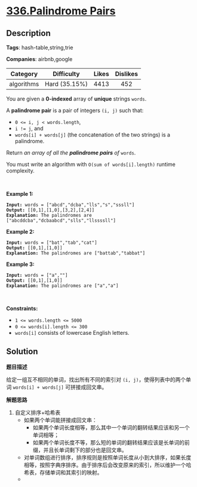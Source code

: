 # [336.Palindrome Pairs](https://leetcode.com/problems/palindrome-pairs/description/)

## Description

**Tags**: hash-table,string,trie

**Companies**: airbnb,google

|  Category  |  Difficulty   | Likes | Dislikes |
| :--------: | :-----------: | :---: | :------: |
| algorithms | Hard (35.15%) | 4413  |   452    |

<p>You are given a <strong>0-indexed</strong> array of <strong>unique</strong> strings <code>words</code>.</p>
<p>A <strong>palindrome pair</strong> is a pair of integers <code>(i, j)</code> such that:</p>
<ul>
  <li><code>0 &lt;= i, j &lt; words.length</code>,</li>
  <li><code>i != j</code>, and</li>
  <li><code>words[i] + words[j]</code> (the concatenation of the two strings) is a <span data-keyword="palindrome-string">palindrome</span>.</li>
</ul>
<p>Return <em>an array of all the <strong>palindrome pairs</strong> of </em><code>words</code>.</p>
<p>You must write an algorithm with&nbsp;<code>O(sum of words[i].length)</code>&nbsp;runtime complexity.</p>
<p>&nbsp;</p>
<p><strong class="example">Example 1:</strong></p>
<pre><code><strong>Input:</strong> words = [&quot;abcd&quot;,&quot;dcba&quot;,&quot;lls&quot;,&quot;s&quot;,&quot;sssll&quot;]
<strong>Output:</strong> [[0,1],[1,0],[3,2],[2,4]]
<strong>Explanation:</strong> The palindromes are [&quot;abcddcba&quot;,&quot;dcbaabcd&quot;,&quot;slls&quot;,&quot;llssssll&quot;]</code></pre>
<p><strong class="example">Example 2:</strong></p>
<pre><code><strong>Input:</strong> words = [&quot;bat&quot;,&quot;tab&quot;,&quot;cat&quot;]
<strong>Output:</strong> [[0,1],[1,0]]
<strong>Explanation:</strong> The palindromes are [&quot;battab&quot;,&quot;tabbat&quot;]</code></pre>
<p><strong class="example">Example 3:</strong></p>
<pre><code><strong>Input:</strong> words = [&quot;a&quot;,&quot;&quot;]
<strong>Output:</strong> [[0,1],[1,0]]
<strong>Explanation:</strong> The palindromes are [&quot;a&quot;,&quot;a&quot;]</code></pre>
<p>&nbsp;</p>
<p><strong>Constraints:</strong></p>
<ul>
  <li><code>1 &lt;= words.length &lt;= 5000</code></li>
  <li><code>0 &lt;= words[i].length &lt;= 300</code></li>
  <li><code>words[i]</code> consists of lowercase English letters.</li>
</ul>

## Solution

**题目描述**

给定一组互不相同的单词，找出所有不同的索引对 `(i, j)`，使得列表中的两个单词 `words[i] + words[j]` 可拼接成回文串。

**解题思路**

1. 自定义排序+哈希表
   - 如果两个单词能拼接成回文串：
     - 如果两个单词长度相等，那么其中一个单词的翻转结果应该和另一个单词相等；
     - 如果两个单词长度不等，那么短的单词的翻转结果应该是长单词的前缀，并且长单词剩下的部分也是回文串。
   - 对单词数组进行排序，排序规则是按照单词长度从小到大排序，如果长度相等，按照字典序排序。由于排序后会改变原来的索引，所以维护一个哈希表，存储单词和其索引的映射。
   -

```cpp

```

